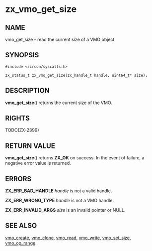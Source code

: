 # zx_vmo_get_size

## NAME

vmo_get_size - read the current size of a VMO object

## SYNOPSIS

```
#include <zircon/syscalls.h>

zx_status_t zx_vmo_get_size(zx_handle_t handle, uint64_t* size);

```

## DESCRIPTION

**vmo_get_size**() returns the current size of the VMO.

## RIGHTS

TODO(ZX-2399)

## RETURN VALUE

**vmo_get_size**() returns **ZX_OK** on success. In the event
of failure, a negative error value is returned.

## ERRORS

**ZX_ERR_BAD_HANDLE**  *handle* is not a valid handle.

**ZX_ERR_WRONG_TYPE**  *handle* is not a VMO handle.

**ZX_ERR_INVALID_ARGS**  *size* is an invalid pointer or NULL.

## SEE ALSO

[vmo_create](vmo_create.md),
[vmo_clone](vmo_clone.md),
[vmo_read](vmo_read.md),
[vmo_write](vmo_write.md),
[vmo_set_size](vmo_set_size.md),
[vmo_op_range](vmo_op_range.md).
